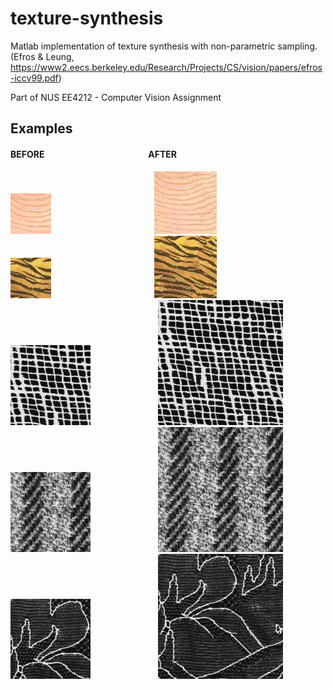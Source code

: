 # texture-synthesis
Matlab implementation of texture synthesis with non-parametric sampling. (Efros &amp; Leung, https://www2.eecs.berkeley.edu/Research/Projects/CS/vision/papers/efros-iccv99.pdf)

Part of NUS EE4212 - Computer Vision Assignment

## Examples
#### BEFORE &emsp; &emsp; &emsp; &emsp; &emsp; &emsp; &emsp; &emsp; &emsp; &nbsp; AFTER
![texture2_bef](./texture/texture2.jpg) &emsp; &emsp; &emsp; &emsp; &emsp; &emsp; &emsp; &emsp; &emsp; ![texture2_aft](./outputs/texture2_synth.jpg)  
![texture5_bef](./texture/texture5.jpg) &emsp; &emsp; &emsp; &emsp; &emsp; &emsp; &emsp; &emsp; &emsp; ![texture5_aft](./outputs/texture5_synth.jpg)  
![texture8_bef](./texture/texture8.jpg) &emsp; &emsp; &emsp; &emsp; &emsp; &emsp;![texture8_aft](./outputs/texture8_synth.jpg)  
![texture9_bef](./texture/texture9.jpg) &emsp; &emsp; &emsp; &emsp; &emsp; &emsp;![texture9_aft](./outputs/texture9_synth.jpg)    
![texture10_bef](./texture/texture10.jpg) &emsp; &emsp; &emsp; &emsp; &emsp; &emsp;![texture10_aft](./outputs/texture10_synth.jpg)  


